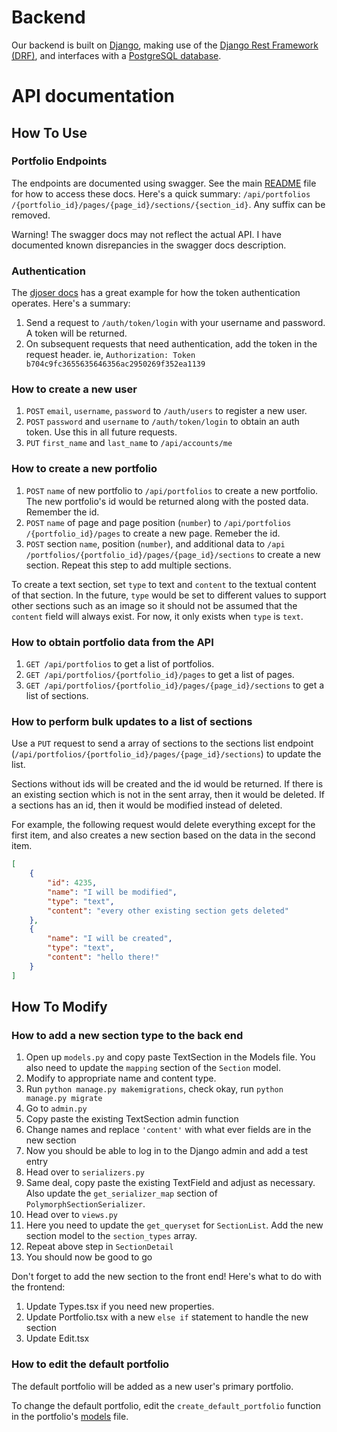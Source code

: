 # Backend

Our backend is built on [Django](https://www.djangoproject.com/), making use of the [Django Rest Framework (DRF)](https://www.django-rest-framework.org/), and interfaces with a [PostgreSQL database](https://www.postgresql.org/).

# API documentation
## How To Use
### Portfolio Endpoints
The endpoints are documented using swagger.
See the main [README][readme] file for how to access these docs.
Here's a quick summary: `​/api​/portfolios​/{portfolio_id}​/pages​/{page_id}​/sections​/{section_id}`. Any suffix can be removed.

Warning! The swagger docs may not reflect the actual API. I have documented known disrepancies in the swagger docs description.

[readme]: README.md

### Authentication
The [djoser docs][djoser] has a great example for how the token authentication operates.
Here's a summary:

 1. Send a request to `/auth/token/login` with your username and password. A token will be returned.
 2. On subsequent requests that need authentication, add the token in the request header. ie, `Authorization: Token b704c9fc3655635646356ac2950269f352ea1139`

[djoser]: https://djoser.readthedocs.io/en/latest/sample_usage.html

### How to create a new user

  1. `POST` `email`, `username`, `password` to `​/auth​/users​` to register a new user.
  2. `POST` `password` and `username` to `/auth​/token​/login​` to obtain an auth token. Use this in all future requests.
  3. `PUT` `first_name` and `last_name` to `/api/accounts/me`

### How to create a new portfolio

  1. `POST` `name` of new portfolio to `​/api​/portfolios` to create a new portfolio. The new portfolio's id would be returned along with the posted data. Remember the id.
  2. `POST` `name` of page and page position (`number`) to `/api​/portfolios​/{portfolio_id}​/pages` to create a new page. Remeber the id.
  3. `POST` section `name`, position (`number`), and additional data to `/api​/portfolios​/{portfolio_id}​/pages​/{page_id}​/sections` to create a new section. Repeat this step to add multiple sections.

To create a text section, set `type` to text and `content` to the textual content of that section.
In the future, `type` would be set to different values to support other sections such as an image so it should not be assumed that the `content` field will always exist.
For now, it only exists when `type` is `text`.

### How to obtain portfolio data from the API

  1. `GET ​/api​/portfolios` to get a list of portfolios.
  2. `GET ​/api​/portfolios​/{portfolio_id}/pages` to get a list of pages.
  3. `GET /api​/portfolios​/{portfolio_id}​/pages​/{page_id}​/sections` to get a list of sections.

### How to perform bulk updates to a list of sections

Use a `PUT` request to send a array of sections to the sections list endpoint (`/api/portfolios/{portfolio_id}/pages/{page_id}/sections`) to update the list.

Sections without ids will be created and the id would be returned.
If there is an existing section which is not in the sent array, then it would be deleted.
If a sections has an id, then it would be modified instead of deleted.

For example, the following request would delete everything except for the first item, and also creates a new section based on the data in the second item.

```json
[
    {
        "id": 4235,
        "name": "I will be modified",
        "type": "text",
        "content": "every other existing section gets deleted"
    },
    {
        "name": "I will be created",
        "type": "text",
        "content": "hello there!"
    }
]
```

## How To Modify
### How to add a new section type to the back end

  1. Open up `models.py` and copy paste TextSection in the Models file. You also need to update the `mapping` section of the `Section` model.
  2. Modify to appropriate name and content type.
  3. Run `python manage.py makemigrations`, check okay, run `python manage.py migrate`
  4. Go to `admin.py`
  5. Copy paste the existing TextSection admin function
  6. Change names and replace `'content'` with what ever fields are in the new section
  7. Now you should be able to log in to the Django admin and add a test entry
  8. Head over to `serializers.py`
  9. Same deal, copy paste the existing TextField and adjust as necessary. Also update the `get_serializer_map` section of `PolymorphSectionSerializer`.
  10. Head over to `views.py`
  11. Here you need to update the `get_queryset` for `SectionList`. Add the new section model to the `section_types` array.
  12. Repeat above step in `SectionDetail`
  13. You should now be good to go

Don't forget to add the new section to the front end!
Here's what to do with the frontend:

  1. Update Types.tsx if you need new properties.
  2. Update Portfolio.tsx with a new `else if` statement to handle the new section
  3. Update Edit.tsx

### How to edit the default portfolio

The default portfolio will be added as a new user's primary portfolio.

To change the default portfolio, edit the `create_default_portfolio` function in the portfolio's  [models](portfolio/models.py) file.
